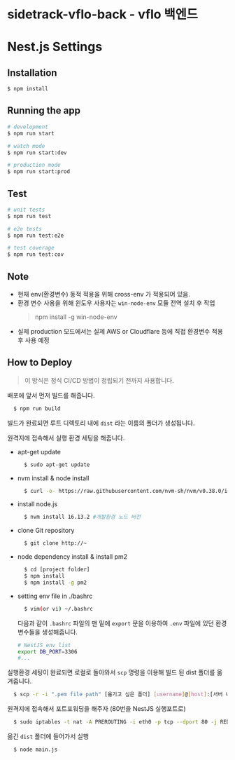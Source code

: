 # sidetrack-vflo-back - vflo 백엔드

# Nest.js Settings

## Installation

```bash
$ npm install
```

## Running the app

```bash
# development
$ npm run start

# watch mode
$ npm run start:dev

# production mode
$ npm run start:prod
```

## Test

```bash
# unit tests
$ npm run test

# e2e tests
$ npm run test:e2e

# test coverage
$ npm run test:cov
```

## Note

- 현재 env(환경변수) 동적 적용을 위해 cross-env 가 적용되어 있음.
- 환경 변수 사용을 위해 윈도우 사용자는 `win-node-env` 모듈 전역 설치 후 작업
  > npm install -g win-node-env
- 실제 production 모드에서는 실제 AWS or Cloudflare 등에 직접 환경변수 적용 후 사용 예정

## How to Deploy

> 이 방식은 정식 CI/CD 방법이 정립되기 전까지 사용합니다.

배포에 앞서 먼저 빌드를 해줍니다.

```bash
  $ npm run build
```

빌드가 완료되면 루트 디렉토리 내에 `dist` 라는 이름의 폴더가 생성됩니다.

원격지에 접속해서 실행 환경 세팅을 해줍니다.

- apt-get update
  ```bash
    $ sudo apt-get update
  ```
- nvm install & node install
  ```bash
    $ curl -o- https://raw.githubusercontent.com/nvm-sh/nvm/v0.38.0/install.sh | bash
  ```
- install node.js
  ```bash
    $ nvm install 16.13.2 #개발환경 노드 버전
  ```
- clone Git repository
  ```bash
    $ git clone http://~
  ```
- node dependency install & install pm2

  ```bash
    $ cd [project folder]
    $ npm install
    $ npm install -g pm2
  ```

- setting env file in ./bashrc
  ```bash
    $ vim(or vi) ~/.bashrc
  ```
  다음과 같이 `.bashrc` 파일의 맨 밑에 `export` 문을 이용하여 `.env` 파일에 있던 환경변수들을 생성해줍니다.
  ```bash
  # NestJS env list
  export DB_PORT=3306
  #...
  ```

실행환경 세팅이 완료되면 로컬로 돌아와서 `scp` 명령을 이용해 빌드 된 dist 폴더를 옮겨줍니다.

```bash
  $ scp -r -i ".pem file path" [옮기고 싶은 폴더] [username]@[host]:[서버 내 원하는 경로]
```

원격지에 접속해서 포트포워딩을 해주자 (80번을 NestJS 실행포트로)

```bash
  $ sudo iptables -t nat -A PREROUTING -i eth0 -p tcp --dport 80 -j REDIRECT --to-port 8080
```

옮긴 `dist` 폴더에 들어가서 실행

```bash
  $ node main.js
```
